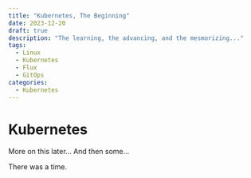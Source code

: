 ```yaml
---
title: "Kubernetes, The Beginning"
date: 2023-12-20
draft: true
description: "The learning, the advancing, and the mesmorizing..."
tags:
  - Linux
  - Kubernetes
  - Flux
  - GitOps
categories:
  - Kubernetes
---
```


# Kubernetes

More on this later...
And then some...

There was a time.
